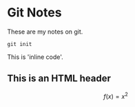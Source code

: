 # Git Notes

These are my notes on git.

```
git init
```

This is 'inline code'.


<h2>This is an HTML header</h2>

$$f(x) = x^2$$
